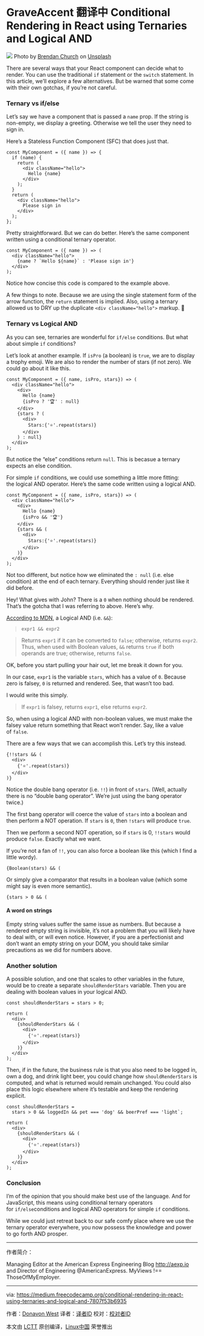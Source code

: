 GraveAccent 翻译中  Conditional Rendering in React using Ternaries and Logical AND
============================================================


![](https://cdn-images-1.medium.com/max/2000/1*eASRJrCIVgsy5VbNMAzD9w.jpeg)
Photo by [Brendan Church][1] on [Unsplash][2]

There are several ways that your React component can decide what to render. You can use the traditional `if` statement or the `switch` statement. In this article, we’ll explore a few alternatives. But be warned that some come with their own gotchas, if you’re not careful.

### Ternary vs if/else

Let’s say we have a component that is passed a `name` prop. If the string is non-empty, we display a greeting. Otherwise we tell the user they need to sign in.

Here’s a Stateless Function Component (SFC) that does just that.

```
const MyComponent = ({ name }) => {
  if (name) {
    return (
      <div className="hello">
        Hello {name}
      </div>
    );
  }
  return (
    <div className="hello">
      Please sign in
    </div>
  );
};
```

Pretty straightforward. But we can do better. Here’s the same component written using a conditional ternary operator.

```
const MyComponent = ({ name }) => (
  <div className="hello">
    {name ? `Hello ${name}` : 'Please sign in'}
  </div>
);
```

Notice how concise this code is compared to the example above.

A few things to note. Because we are using the single statement form of the arrow function, the `return` statement is implied. Also, using a ternary allowed us to DRY up the duplicate `<div className="hello">` markup. 🎉

### Ternary vs Logical AND

As you can see, ternaries are wonderful for `if/else` conditions. But what about simple `if` conditions?

Let’s look at another example. If `isPro` (a boolean) is `true`, we are to display a trophy emoji. We are also to render the number of stars (if not zero). We could go about it like this.

```
const MyComponent = ({ name, isPro, stars}) => (
  <div className="hello">
    <div>
      Hello {name}
      {isPro ? '🏆' : null}
    </div>
    {stars ? (
      <div>
        Stars:{'⭐️'.repeat(stars)}
      </div>
    ) : null}
  </div>
);
```

But notice the “else” conditions return `null`. This is becasue a ternary expects an else condition.

For simple `if` conditions, we could use something a little more fitting: the logical AND operator. Here’s the same code written using a logical AND.

```
const MyComponent = ({ name, isPro, stars}) => (
  <div className="hello">
    <div>
      Hello {name}
      {isPro && '🏆'}
    </div>
    {stars && (
      <div>
        Stars:{'⭐️'.repeat(stars)}
      </div>
    )}
  </div>
);
```

Not too different, but notice how we eliminated the `: null` (i.e. else condition) at the end of each ternary. Everything should render just like it did before.


Hey! What gives with John? There is a `0` when nothing should be rendered. That’s the gotcha that I was referring to above. Here’s why.

[According to MDN][3], a Logical AND (i.e. `&&`):

> `expr1 && expr2`

> Returns `expr1` if it can be converted to `false`; otherwise, returns `expr2`. Thus, when used with Boolean values, `&&` returns `true` if both operands are true; otherwise, returns `false`.

OK, before you start pulling your hair out, let me break it down for you.

In our case, `expr1` is the variable `stars`, which has a value of `0`. Because zero is falsey, `0` is returned and rendered. See, that wasn’t too bad.

I would write this simply.

> If `expr1` is falsey, returns `expr1`, else returns `expr2`.

So, when using a logical AND with non-boolean values, we must make the falsey value return something that React won’t render. Say, like a value of `false`.

There are a few ways that we can accomplish this. Let’s try this instead.

```
{!!stars && (
  <div>
    {'⭐️'.repeat(stars)}
  </div>
)}
```

Notice the double bang operator (i.e. `!!`) in front of `stars`. (Well, actually there is no “double bang operator”. We’re just using the bang operator twice.)

The first bang operator will coerce the value of `stars` into a boolean and then perform a NOT operation. If `stars` is `0`, then `!stars` will produce `true`.

Then we perform a second NOT operation, so if `stars` is 0, `!!stars` would produce `false`. Exactly what we want.

If you’re not a fan of `!!`, you can also force a boolean like this (which I find a little wordy).

```
{Boolean(stars) && (
```

Or simply give a comparator that results in a boolean value (which some might say is even more semantic).

```
{stars > 0 && (
```

#### A word on strings

Empty string values suffer the same issue as numbers. But because a rendered empty string is invisible, it’s not a problem that you will likely have to deal with, or will even notice. However, if you are a perfectionist and don’t want an empty string on your DOM, you should take similar precautions as we did for numbers above.

### Another solution

A possible solution, and one that scales to other variables in the future, would be to create a separate `shouldRenderStars` variable. Then you are dealing with boolean values in your logical AND.

```
const shouldRenderStars = stars > 0;
```

```
return (
  <div>
    {shouldRenderStars && (
      <div>
        {'⭐️'.repeat(stars)}
      </div>
    )}
  </div>
);
```

Then, if in the future, the business rule is that you also need to be logged in, own a dog, and drink light beer, you could change how `shouldRenderStars` is computed, and what is returned would remain unchanged. You could also place this logic elsewhere where it’s testable and keep the rendering explicit.

```
const shouldRenderStars = 
  stars > 0 && loggedIn && pet === 'dog' && beerPref === 'light`;
```

```
return (
  <div>
    {shouldRenderStars && (
      <div>
        {'⭐️'.repeat(stars)}
      </div>
    )}
  </div>
);
```

### Conclusion

I’m of the opinion that you should make best use of the language. And for JavaScript, this means using conditional ternary operators for `if/else`conditions and logical AND operators for simple `if` conditions.

While we could just retreat back to our safe comfy place where we use the ternary operator everywhere, you now possess the knowledge and power to go forth AND prosper.

--------------------------------------------------------------------------------

作者简介：

Managing Editor at the American Express Engineering Blog http://aexp.io and Director of Engineering @AmericanExpress. MyViews !== ThoseOfMyEmployer.

----------------

via: https://medium.freecodecamp.org/conditional-rendering-in-react-using-ternaries-and-logical-and-7807f53b6935

作者：[Donavon West][a]
译者：[译者ID](https://github.com/译者ID)
校对：[校对者ID](https://github.com/校对者ID)

本文由 [LCTT](https://github.com/LCTT/TranslateProject) 原创编译，[Linux中国](https://linux.cn/) 荣誉推出

[a]:https://medium.freecodecamp.org/@donavon
[1]:https://unsplash.com/photos/pKeF6Tt3c08?utm_source=unsplash&utm_medium=referral&utm_content=creditCopyText
[2]:https://unsplash.com/search/photos/road-sign?utm_source=unsplash&utm_medium=referral&utm_content=creditCopyText
[3]:https://developer.mozilla.org/en-US/docs/Web/JavaScript/Reference/Operators/Logical_Operators
